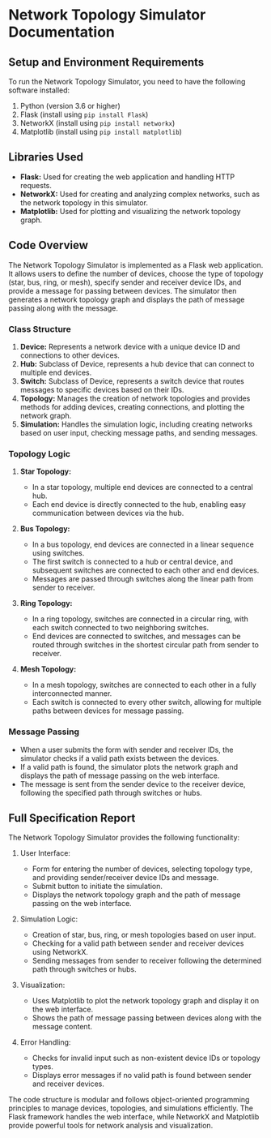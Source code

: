 # Network Topology Simulator Documentation

## Setup and Environment Requirements
To run the Network Topology Simulator, you need to have the following software installed:

1. Python (version 3.6 or higher)
2. Flask (install using `pip install Flask`)
3. NetworkX (install using `pip install networkx`)
4. Matplotlib (install using `pip install matplotlib`)

## Libraries Used
- **Flask:** Used for creating the web application and handling HTTP requests.
- **NetworkX:** Used for creating and analyzing complex networks, such as the network topology in this simulator.
- **Matplotlib:** Used for plotting and visualizing the network topology graph.

## Code Overview
The Network Topology Simulator is implemented as a Flask web application. It allows users to define the number of devices, choose the type of topology (star, bus, ring, or mesh), specify sender and receiver device IDs, and provide a message for passing between devices. The simulator then generates a network topology graph and displays the path of message passing along with the message.

### Class Structure
1. **Device:** Represents a network device with a unique device ID and connections to other devices.
2. **Hub:** Subclass of Device, represents a hub device that can connect to multiple end devices.
3. **Switch:** Subclass of Device, represents a switch device that routes messages to specific devices based on their IDs.
4. **Topology:** Manages the creation of network topologies and provides methods for adding devices, creating connections, and plotting the network graph.
5. **Simulation:** Handles the simulation logic, including creating networks based on user input, checking message paths, and sending messages.

### Topology Logic
1. **Star Topology:**
   - In a star topology, multiple end devices are connected to a central hub.
   - Each end device is directly connected to the hub, enabling easy communication between devices via the hub.

2. **Bus Topology:**
   - In a bus topology, end devices are connected in a linear sequence using switches.
   - The first switch is connected to a hub or central device, and subsequent switches are connected to each other and end devices.
   - Messages are passed through switches along the linear path from sender to receiver.

3. **Ring Topology:**
   - In a ring topology, switches are connected in a circular ring, with each switch connected to two neighboring switches.
   - End devices are connected to switches, and messages can be routed through switches in the shortest circular path from sender to receiver.

4. **Mesh Topology:**
   - In a mesh topology, switches are connected to each other in a fully interconnected manner.
   - Each switch is connected to every other switch, allowing for multiple paths between devices for message passing.

### Message Passing
- When a user submits the form with sender and receiver IDs, the simulator checks if a valid path exists between the devices.
- If a valid path is found, the simulator plots the network graph and displays the path of message passing on the web interface.
- The message is sent from the sender device to the receiver device, following the specified path through switches or hubs.

## Full Specification Report
The Network Topology Simulator provides the following functionality:
1. User Interface:
   - Form for entering the number of devices, selecting topology type, and providing sender/receiver device IDs and message.
   - Submit button to initiate the simulation.
   - Displays the network topology graph and the path of message passing on the web interface.

2. Simulation Logic:
   - Creation of star, bus, ring, or mesh topologies based on user input.
   - Checking for a valid path between sender and receiver devices using NetworkX.
   - Sending messages from sender to receiver following the determined path through switches or hubs.

3. Visualization:
   - Uses Matplotlib to plot the network topology graph and display it on the web interface.
   - Shows the path of message passing between devices along with the message content.

4. Error Handling:
   - Checks for invalid input such as non-existent device IDs or topology types.
   - Displays error messages if no valid path is found between sender and receiver devices.

The code structure is modular and follows object-oriented programming principles to manage devices, topologies, and simulations efficiently. The Flask framework handles the web interface, while NetworkX and Matplotlib provide powerful tools for network analysis and visualization.
